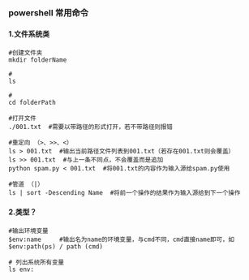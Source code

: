 ### powershell 常用命令

#### 1.文件系统类
    #创建文件夹
    mkdir folderName 

    #
    ls

    #
    cd folderPath

    #打开文件
    ./001.txt  #需要以带路径的形式打开，若不带路径则报错

    #重定向 （>、>>、<）
    ls > 001.txt  #输出当前路径文件列表到001.txt（若存在001.txt则会覆盖）
    ls >> 001.txt  #与上一条不同点，不会覆盖而是追加
    python spam.py < 001.txt  #将001.txt的内容作为输入源给spam.py使用

    #管道 （|）
    ls | sort -Descending Name  #将前一个操作的结果作为输入源给到下一个操作


#### 2.类型？
    #输出环境变量
    $env:name     #输出名为name的环境变量，与cmd不同，cmd直接name即可，如$env:path(ps) / path (cmd)

    # 列出系统所有变量
    ls env:


